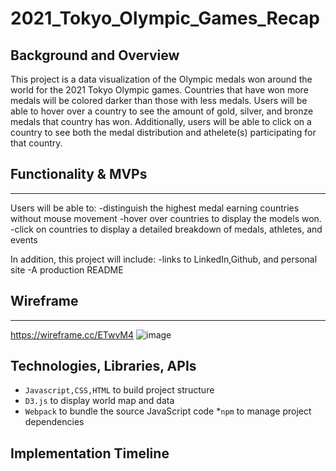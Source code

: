 # 2021_Tokyo_Olympic_Games_Recap

## Background and Overview

This project is a data visualization of the Olympic medals won around the world for the 2021 Tokyo Olympic games. Countries that have won more medals will be colored darker than those with less medals. Users will be able to hover over a country to see the amount of gold, silver, and bronze medals that country has won. Additionally, users will be able to click on a country to see both the medal distribution and athelete(s) participating for that country.

## Functionality & MVPs
---
Users will be able to:
-distinguish the highest medal earning countries without mouse movement
-hover over countries to display the models won.
-click on countries to display a detailed breakdown of medals, athletes, and events

In addition, this project will include:
-links to LinkedIn,Github, and personal site
-A production README

## Wireframe
---
https://wireframe.cc/ETwvM4
![image](https://user-images.githubusercontent.com/39417343/136477667-0c77b66b-95a6-420c-9d10-5c1e768c3d5a.png)

## Technologies, Libraries, APIs
* `Javascript,CSS,HTML` to build project structure
* `D3.js` to display world map and data
* `Webpack` to bundle the source JavaScript code
*`npm` to manage project dependencies

## Implementation Timeline
